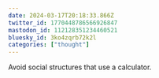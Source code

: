 ```yaml
---
date: 2024-03-17T20:18:33.866Z
twitter_id: 1770448786566926847
mastodon_id: 112128351234460521
bluesky_id: 3ko4zqrb72k2l
categories: ["thought"]
---
```

Avoid social structures that use a calculator.
